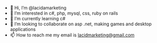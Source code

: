 - 👋 Hi, I’m @lacidamarketing
- 👀 I’m interested in c#, php, mysql, css, ruby on rails
- 🌱 I’m currently learning c#
- 💞️ I’m looking to collaborate on asp .net, making games and desktop applications
- 📫 How to reach me my email is lacidmarketing@gmail.com

<!---
lacidamarketing/lacidamarketing is a ✨ special ✨ repository because its `README.md` (this file) appears on your GitHub profile.
You can click the Preview link to take a look at your changes.
--->
